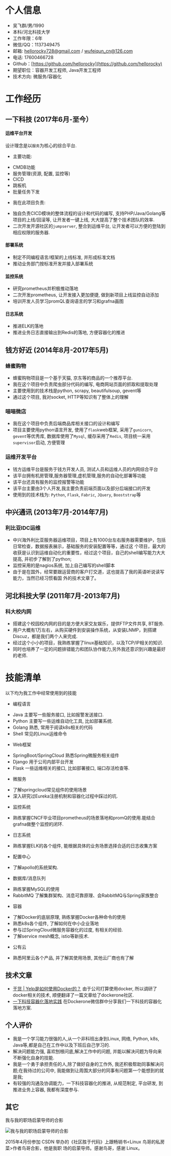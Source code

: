 
# 个人信息

 - 吴飞群/男/1990 
 - 本科/河北科技大学 
 - 工作年限：6年
 - 微信/QQ：1137349475
 - 邮箱: hellorocky728@gmail.com / wufeiqun_cn@126.com
 - 电话: 17600466728
 - Github：[https://github.com/hellorocky](https://github.com/hellorocky)
 - 期望职位：容器开发工程师, Java开发工程师
 - 技术方向: 微服务/容器化


# 工作经历

## 一下科技 (2017年6月-至今）

#### 运维平台开发 

设计理念是以`服务`为核心的综合平台.

* 主要功能:
 - CMDB功能
 - 服务管理(资源, 配置, 监控等)
 - CICD
 - 跳板机
 - 批量任务下发


* 我在此项目负责:
 - 独自负责CICD模块的整体流程的设计和代码的编写, 支持PHP/Java/Golang等项目的上线/回滚等, 让开发者一键上线, 大大提高了整个技术团队的效率.
 - 二次开发开源社区的`jumpserver`, 整合到运维平台, 让开发者可以方便的登陆到相应权限的服务器.


#### 部署系统

* 制定不同编程语言/框架的上线标准, 并形成标准文档
* 推动业务部门按标准开发并接入部署系统
  
#### 监控系统

* 研究prometheus并积极推动落地
* 二次开发prometheus, 让开发接入更加便捷, 做到新项目上线监控自动添加
* 培训开发人员学习promQL查询语言的学习和grafna画图

#### 日志系统

* 推进ELK的落地
* 推进业务日志直接输出到Redis的落地, 方便容器化的推进


  
## 钱方好近 (2014年8月-2017年5月)

### 蜂蜜购物

* 蜂蜜购物项目是一个基于天猫, 京东等的商品的一个推荐平台.
* 我在这个项目中负责爬虫部分代码的编写, 电商网站页面的抓取和提取处理
* 主要使用到的技术栈是python, scrapy, beautifulsoup, gevent等
* 通过这个项目, 我对socket, HTTP等知识有了整体上的理解


### 喵喵微店

* 我在这个项目中负责后端商品库相关接口的设计和编写
* 项目主要使用python语言开发, 使用了`flask`web框架, 采用了`gunicorn`, `gevent`等优秀库, 数据库使用了`Mysql`, 缓存采用了`Redis`, 项目统一采用`supervisor`启动, 方便管理


### 运维开发平台

* 钱方运维平台是服务于钱方开发人员, 测试人员和运维人员的内网综合平台
* 该平台拥有机房管理,服务器管理,虚机管理,服务的自动化部署等功能
* 该平台还具有服务的监控报警等功能
* 该平台主要由3个人开发,我主要负责前端页面以及部分后端接口的开发
* 使用到的技术栈为: `Python`, `Flask`, `Fabric`, `JQuery`, `Booststrap`等

  
## 中兴通讯 (2013年7月-2014年7月)

### 利比亚IDC运维

* 中兴海外利比亚服务器运维项目，项目上有1000台左右服务器需要维护，包括日常检查，数据报表展示，基础服务的安装配置等等，通过这 个项目，最大的收获是认识到运维自动化的重要性，经过这个项目，自己的shell编写能力大大提高, 并初步了解到了python;
* 监控采用的是nagios系统, 加上自己编写的shell脚本
* 由于是在国外，经常要跟运营商的客户打交道，这也提高了我的英语听说读写能力，当然已经习惯看国 外的技术文章了。

## 河北科技大学 (2011年7月-2013年7月)

### 科大校内网

* 搭建这个校园校内网的目的是方便大家交友娱乐，提供FTP文件共享, BT服务.
* 用户大概有1万左右，从购买硬件到安装操作系统，从安装LNMP，到搭建Discuz，都是我们两个人来完成.
* 经过这个小小的项目，我熟练掌握了linux基础知识，以及TCP/IP相关的知识.
* 同时也培养了一定的问题排错能力和团队协作能力,另外我还意识到兴趣是最好的老师.


# 技能清单

以下均为我工作中经常使用到的技能

* 编程语言

 - Java 主要写一些服务接口, 比如报警发送接口.
 - Python 主要写一些运维自动化工具, 比如部署系统.
 - Golang 熟悉, 常用于阅读k8s相关的代码
 - Shell 常见的Linux运维命令

* Web框架

 - SpringBoot/SpringCloud 熟悉Spring微服务相关组件
 - Django 用于公司内部平台开发
 - Flask 一些运维相关的接口, 比如部署接口, 端口存活检查等. 

* 微服务

 - 了解springcloud常见组件的使用场景
 - 深入研究过Eureka注册机制和容器化过程中踩过的坑.

* 监控系统

 - 熟练掌握CNCF毕业项目prometheus的场景落地和promQ的使用.能结合grafna做整个监控的闭环. 

* 日志系统

 - 熟练掌握ELK的各个组件, 能根据具体的业务场景选择合适的日志收集方案

* 配置中心

 - 了解apollo的系统架构.

* 数据库/消息队列
 
 - 熟练掌握MySQL的使用
 - RabbitMQ 了解集群架构、消息可靠原理、会RabbitMQ与Spring家族整合

* 容器

 - 了解Docker的底层原理, 熟练掌握Docker各种命令的使用
 - 熟悉k8s各个组件, 了解如何在中小企业落地
 - 参与过SpringCloud微服务容器化的过度, 有相关的经验.
 - 了解service mesh概念, istio等新技术.

* 公有云

 - 熟悉阿里云各个产品, 并了解其使用场景, 其他云厂商也有了解
      


## 技术文章

- [干货 | Yelp是如何使用Docker的？](http://dockone.io/article/626) 由于公司打算使用docker, 所以调研了docker相关的技术, 顺便翻译了一篇文章给了dockerone社区.
- [一下科技容器化落地实践](http://dockone.io/article/8365) 在Dockerone微信群中分享我们一下科技的容器化落地方案.


## 个人评价

* 我是一个学习能力很强的人,从一个非科班出身到Linux, 网络, Python, k8s, Java等,都是自己在工作中以及下班后自己学习的.
* 解决问题能力强, 喜欢刨根问底,解决工作中的问题, 并能以解决问题为导向来不断强化自身的技能.
* 我是一个勇于承担责任的人,除了做好自身的工作外, 我还积极帮助同事解决问题;在我待过的公司中, 我能做到让周围大部分的同事有问题第一个能想到的就是我; 
* 有较强的沟通及协调能力，一下科技容器化的推进, 从规范制定, 平台研发, 到推进业务上容器, 我都有深度参与.


## 其它

我与我的职场启蒙导师的合影

![我与我的职场启蒙导师的合影](https://user-images.githubusercontent.com/7486508/34377046-264cf9da-eb2a-11e7-9513-1abf21e02e14.jpg)

2015年4月份参加 CSDN 举办的《社区胜于代码》上跟畅销书<Linux 鸟哥的私房菜>作者鸟哥合影，他是我职 场的启蒙导师。感谢鸟哥，感谢 Linux。


    
    
      
